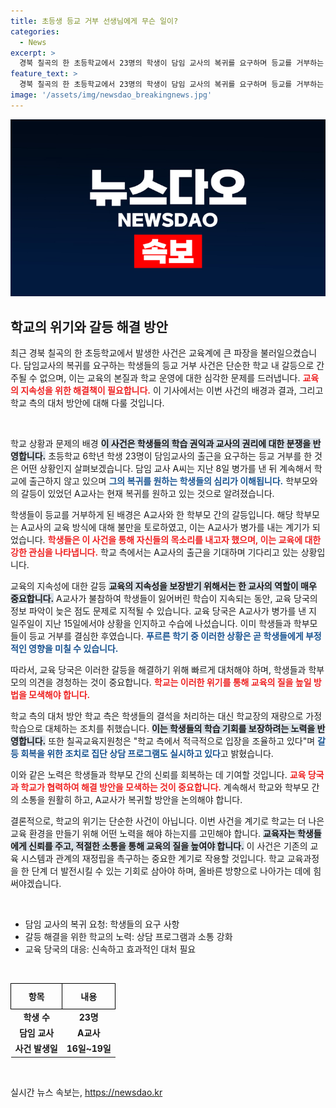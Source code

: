 ```yaml
---
title: 초등생 등교 거부 선생님에게 무슨 일이?
categories:
  - News
excerpt: >
  경북 칠곡의 한 초등학교에서 23명의 학생이 담임 교사의 복귀를 요구하며 등교를 거부하는 초유의 사태가 발생했습니다. 담임 교사의 복귀 없이는 2학기에도 등교하지 않겠다는 학생들의 강한 의지가 교육계의 이목을 집중시키고 있습니다.
feature_text: >
  경북 칠곡의 한 초등학교에서 23명의 학생이 담임 교사의 복귀를 요구하며 등교를 거부하는 초유의 사태가 발생했습니다. 담임 교사의 복귀 없이는 2학기에도 등교하지 않겠다는 학생들의 강한 의지가 교육계의 이목을 집중시키고 있습니다.
image: '/assets/img/newsdao_breakingnews.jpg'
---
```


<p><img src="/assets/img/newsdao_breakingnews.jpg" alt="ranknews 속보" /></p>

<h2 data-ke-size="size26">학교의 위기와 갈등 해결 방안</h2>

<p data-ke-size="size16">최근 경북 칠곡의 한 초등학교에서 발생한 사건은 교육계에 큰 파장을 불러일으켰습니다. 담임교사의 복귀를 요구하는 학생들의 등교 거부 사건은 단순한 학교 내 갈등으로 간주될 수 없으며, 이는 교육의 본질과 학교 운영에 대한 심각한 문제를 드러냅니다. <b><span style="color: #ee2323;">교육의 지속성을 위한 해결책이 필요합니다.</span></b> 이 기사에서는 이번 사건의 배경과 결과, 그리고 학교 측의 대처 방안에 대해 다룰 것입니다.</p> 

<p data-ke-size="size16">&nbsp;</p>

<p>학교 상황과 문제의 배경
<b><span style="background-color: #21538527;">이 사건은 학생들의 학습 권익과 교사의 권리에 대한 분쟁을 반영합니다.</span></b> 초등학교 6학년 학생 23명이 담임교사의 출근을 요구하는 등교 거부를 한 것은 어떤 상황인지 살펴보겠습니다. 담임 교사 A씨는 지난 8일 병가를 낸 뒤 계속해서 학교에 출근하지 않고 있으며 <b><span style="color: #1a5490;">그의 복귀를 원하는 학생들의 심리가 이해됩니다.</span></b>  학부모와의 갈등이 있었던 A교사는 현재 복귀를 원하고 있는 것으로 알려졌습니다.</p>

<p>학생들이 등교를 거부하게 된 배경은 A교사와 한 학부모 간의 갈등입니다. 해당 학부모는 A교사의 교육 방식에 대해 불만을 토로하였고, 이는 A교사가 병가를 내는 계기가 되었습니다. <b><span style="color: #ee2323;">학생들은 이 사건을 통해 자신들의 목소리를 내고자 했으며, 이는 교육에 대한 강한 관심을 나타냅니다.</span></b> 학교 측에서는 A교사의 출근을 기대하며 기다리고 있는 상황입니다.</p>

<p>교육의 지속성에 대한 갈등
<b><span style="background-color: #21538527;">교육의 지속성을 보장받기 위해서는 한 교사의 역할이 매우 중요합니다.</span></b> A교사가 불참하여 학생들이 잃어버린 학습이 지속되는 동안, 교육 당국의 정보 파악이 늦은 점도 문제로 지적될 수 있습니다. 교육 당국은 A교사가 병가를 낸 지 일주일이 지난 15일에서야 상황을 인지하고 수습에 나섰습니다. 이미 학생들과 학부모들이 등교 거부를 결심한 후였습니다. <b><span style="color: #1a5490;">푸르른 학기 중 이러한 상황은 곧 학생들에게 부정적인 영향을 미칠 수 있습니다.</span></b></p>

<p>따라서, 교육 당국은 이러한 갈등을 해결하기 위해 빠르게 대처해야 하며, 학생들과 학부모의 의견을 경청하는 것이 중요합니다. <b><span style="color: #ee2323;">학교는 이러한 위기를 통해 교육의 질을 높일 방법을 모색해야 합니다.</span></b></p>

<p>학교 측의 대처 방안
학교 측은 학생들의 결석을 처리하는 대신 학교장의 재량으로 가정학습으로 대체하는 조치를 취했습니다. <b><span style="background-color: #21538527;">이는 학생들의 학습 기회를 보장하려는 노력을 반영합니다.</span></b> 또한 칠곡교육지원청은 "학교 측에서 적극적으로 입장을 조율하고 있다"며 <b><span style="color: #1a5490;">갈등 회복을 위한 조치로 집단 상담 프로그램도 실시하고 있다</span></b>고 밝혔습니다.</p>

<p>이와 같은 노력은 학생들과 학부모 간의 신뢰를 회복하는 데 기여할 것입니다. <b><span style="color: #ee2323;">교육 당국과 학교가 협력하여 해결 방안을 모색하는 것이 중요합니다.</span></b> 계속해서 학교와 학부모 간의 소통을 원활히 하고, A교사가 복귀할 방안을 논의해야 합니다.</p>

<p>결론적으로, 학교의 위기는 단순한 사건이 아닙니다. 이번 사건을 계기로 학교는 더 나은 교육 환경을 만들기 위해 어떤 노력을 해야 하는지를 고민해야 합니다. <b><span style="background-color: #21538527;">교육자는 학생들에게 신뢰를 주고, 적절한 소통을 통해 교육의 질을 높여야 합니다.</span></b> 이 사건은 기존의 교육 시스템과 관계의 재정립을 촉구하는 중요한 계기로 작용할 것입니다. 학교 교육과정을 한 단계 더 발전시킬 수 있는 기회로 삼아야 하며, 올바른 방향으로 나아가는 데에 힘써야겠습니다.  </p>

<p data-ke-size="size16">&nbsp;</p>

<ul>
    <li>담임 교사의 복귀 요청: 학생들의 요구 사항</li>
    <li>갈등 해결을 위한 학교의 노력: 상담 프로그램과 소통 강화</li>
    <li>교육 당국의 대응: 신속하고 효과적인 대처 필요</li>
</ul>

<p data-ke-size="size16">&nbsp;</p>

<table style="width: 100%; border-collapse: collapse;">
    <thead>
        <tr>
            <th style="border: 1px solid #000; padding: 10px; text-align: center;">항목</th>
            <th style="border: 1px solid #000; padding: 10px; text-align: center;">내용</th>
        </tr>
    </thead>
    <tbody>
        <tr>
            <td style="text-align: center; height: 17px;"><b>학생 수</b></td>
            <td style="text-align: center; height: 17px;"><b>23명</b></td>
        </tr>
        <tr>
            <td style="text-align: center; height: 17px;"><b>담임 교사</b></td>
            <td style="text-align: center; height: 17px;"><b>A교사</b></td>
        </tr>
        <tr>
            <td style="text-align: center; height: 17px;"><b>사건 발생일</b></td>
            <td style="text-align: center; height: 17px;"><b>16일~19일</b></td>
        </tr>
    </tbody>
</table>

<p data-ke-size="size16">&nbsp;</p>
실시간 뉴스 속보는, <a href="https://newsdao.kr" rel="dofollow">https://newsdao.kr</a>


